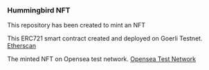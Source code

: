 ### Hummingbird NFT
This repository has been created to mint an NFT

This ERC721 smart contract created and deployed on Goerli Testnet. [Etherscan](https://goerli.etherscan.io/address/0xb549039bb9b11322e06fe014aea1a0fa6a705b8c)

The minted NFT on Opensea test network. [Opensea Test Network](https://testnets.opensea.io/assets/goerli/0xb549039bb9b11322e06fe014aea1a0fa6a705b8c/0)
